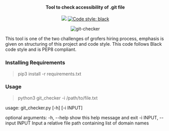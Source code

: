 <h4 align="center">Tool to check accessibility of .git file</h4>

<p align="center">
  <a>
  <img src="https://img.shields.io/badge/License-GPL%20v2-blue.svg">
  </a>
  <a href="https://github.com/python/black"><img alt="Code style: black" src="https://img.shields.io/badge/code%20style-black-000000.svg">
  </a>
</p>
<p align="center">
<img src="https://i.ibb.co/t3TFLxq/git-checker.png" alt="git-checker" border="0"></a>
</p>


This tool is one of the two challenges of grofers hiring process, emphasis is given on structuring of this project and code style.
This code follows Black code style and is PEP8 compliant.

### Installing Requirements
> pip3 install -r requirements.txt

### Usage 
> python3 git_checker -i /path/to/file.txt

usage: git_checker.py [-h] [-i INPUT]

optional arguments:
  -h, --help                    show this help message and exit
  -i INPUT, --input INPUT       Input a relative file path containing list of domain names
